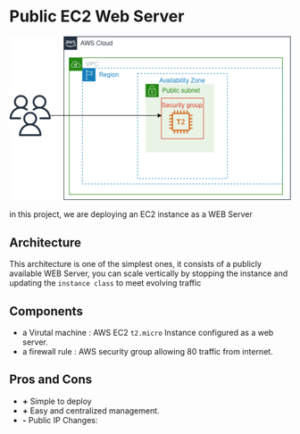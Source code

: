# Public EC2 Web Server

<div align="center">
    <img src="../../images/aws/1-web-server.png">
</div>

in this project, we are deploying an EC2 instance as a WEB Server

## Architecture

This architecture is one of the simplest ones, it consists of a publicly available WEB Server, you can scale vertically by stopping the instance and updating the `instance class` to meet evolving traffic

## Components

-   a Virutal machine : AWS EC2 `t2.micro` Instance configured as a web server.
-   a firewall rule : AWS security group allowing 80 traffic from internet.

## Pros and Cons

-   **+** Simple to deploy
-   **+** Easy and centralized management.
-   **-** Public IP Changes:
